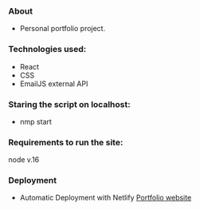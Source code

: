 ### About 
- Personal portfolio project.

### Technologies used:
- React
- CSS
- EmailJS external API

### Staring the script on localhost:
- nmp start

### Requirements to run the site: 
node v.16


### Deployment
- Automatic Deployment with Netlify 
[Portfolio website](https://bsportfolio.netlify.app/)
